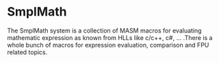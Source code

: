 # SmplMath
The SmplMath system is a collection of MASM macros for evaluating mathematic expression as known from HLLs like c/c++, c#, … .There is a whole bunch of macros for expression evaluation, comparison and FPU related topics.
